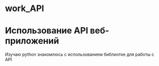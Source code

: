 # work_API
# Использование API веб-приложений
Изучаю python знакомлюсь с использованием библиотке для работы с API